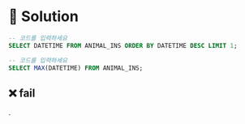 # 📕 Solution

```sql
-- 코드를 입력하세요
SELECT DATETIME FROM ANIMAL_INS ORDER BY DATETIME DESC LIMIT 1;
```

```sql
-- 코드를 입력하세요
SELECT MAX(DATETIME) FROM ANIMAL_INS;
```

## ❌ fail

.
